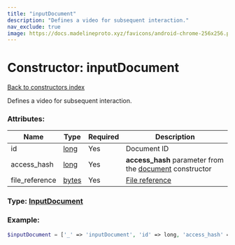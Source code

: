 ```yaml
---
title: "inputDocument"
description: "Defines a video for subsequent interaction."
nav_exclude: true
image: https://docs.madelineproto.xyz/favicons/android-chrome-256x256.png
---
```

# Constructor: inputDocument  
[Back to constructors index](/API_docs/constructors/index.md)



Defines a video for subsequent interaction.

### Attributes:

| Name     |    Type       | Required | Description |
|----------|---------------|----------|-------------|
|id|[long](/API_docs/types/long.md) | Yes|Document ID|
|access\_hash|[long](/API_docs/types/long.md) | Yes|**access\_hash** parameter from the [document](../constructors/document.md) constructor|
|file\_reference|[bytes](/API_docs/types/bytes.md) | Yes|[File reference](https://core.telegram.org/api/file_reference)|



### Type: [InputDocument](/API_docs/types/InputDocument.md)


### Example:

```php
$inputDocument = ['_' => 'inputDocument', 'id' => long, 'access_hash' => long, 'file_reference' => 'bytes'];
```  
